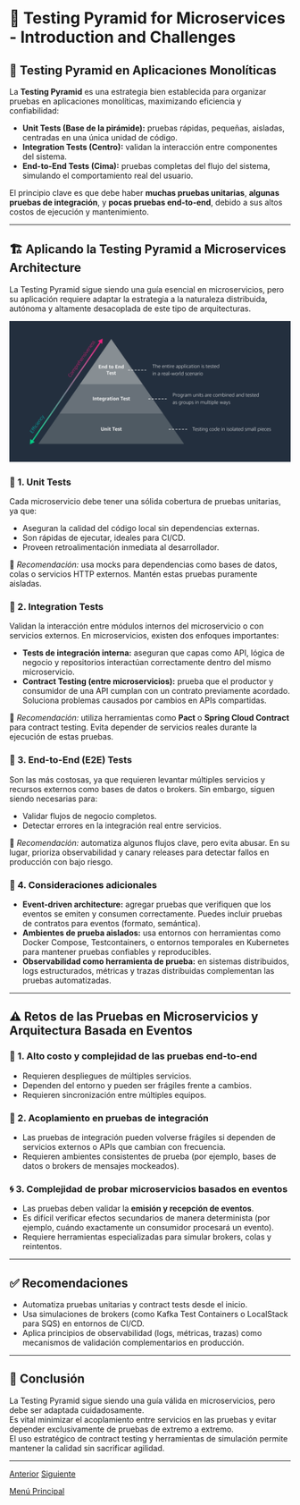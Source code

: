 # 🧪 Testing Pyramid for Microservices - Introduction and Challenges

## 🧱 Testing Pyramid en Aplicaciones Monolíticas

La **Testing Pyramid** es una estrategia bien establecida para organizar pruebas en aplicaciones monolíticas, maximizando eficiencia y confiabilidad:

- **Unit Tests (Base de la pirámide):** pruebas rápidas, pequeñas, aisladas, centradas en una única unidad de código.
- **Integration Tests (Centro):** validan la interacción entre componentes del sistema.
- **End-to-End Tests (Cima):** pruebas completas del flujo del sistema, simulando el comportamiento real del usuario.

El principio clave es que debe haber **muchas pruebas unitarias**, **algunas pruebas de integración**, y **pocas pruebas end-to-end**, debido a sus altos costos de ejecución y mantenimiento.

---

## 🏗 Aplicando la Testing Pyramid a Microservices Architecture

La Testing Pyramid sigue siendo una guía esencial en microservicios, pero su aplicación requiere adaptar la estrategia a la naturaleza distribuida, autónoma y altamente desacoplada de este tipo de arquitecturas.

![Testing Pyramid](images/pyramid.png)

### 🔹 1. **Unit Tests**

Cada microservicio debe tener una sólida cobertura de pruebas unitarias, ya que:
- Aseguran la calidad del código local sin dependencias externas.
- Son rápidas de ejecutar, ideales para CI/CD.
- Proveen retroalimentación inmediata al desarrollador.

📌 *Recomendación:* usa mocks para dependencias como bases de datos, colas o servicios HTTP externos. Mantén estas pruebas puramente aisladas.

### 🔹 2. **Integration Tests**

Validan la interacción entre módulos internos del microservicio o con servicios externos. En microservicios, existen dos enfoques importantes:

- **Tests de integración interna:** aseguran que capas como API, lógica de negocio y repositorios interactúan correctamente dentro del mismo microservicio.
- **Contract Testing (entre microservicios):** prueba que el productor y consumidor de una API cumplan con un contrato previamente acordado. Soluciona problemas causados por cambios en APIs compartidas.

📌 *Recomendación:* utiliza herramientas como **Pact** o **Spring Cloud Contract** para contract testing. Evita depender de servicios reales durante la ejecución de estas pruebas.

### 🔹 3. **End-to-End (E2E) Tests**

Son las más costosas, ya que requieren levantar múltiples servicios y recursos externos como bases de datos o brokers. Sin embargo, siguen siendo necesarias para:

- Validar flujos de negocio completos.
- Detectar errores en la integración real entre servicios.

📌 *Recomendación:* automatiza algunos flujos clave, pero evita abusar. En su lugar, prioriza observabilidad y canary releases para detectar fallos en producción con bajo riesgo.

### 🔹 4. **Consideraciones adicionales**

- **Event-driven architecture:** agregar pruebas que verifiquen que los eventos se emiten y consumen correctamente. Puedes incluir pruebas de contratos para eventos (formato, semántica).
- **Ambientes de prueba aislados:** usa entornos con herramientas como Docker Compose, Testcontainers, o entornos temporales en Kubernetes para mantener pruebas confiables y reproducibles.
- **Observabilidad como herramienta de prueba:** en sistemas distribuidos, logs estructurados, métricas y trazas distribuidas complementan las pruebas automatizadas.

---

## ⚠️ Retos de las Pruebas en Microservicios y Arquitectura Basada en Eventos

### 🔁 1. Alto costo y complejidad de las pruebas end-to-end

- Requieren despliegues de múltiples servicios.
- Dependen del entorno y pueden ser frágiles frente a cambios.
- Requieren sincronización entre múltiples equipos.

### 🔗 2. Acoplamiento en pruebas de integración

- Las pruebas de integración pueden volverse frágiles si dependen de servicios externos o APIs que cambian con frecuencia.
- Requieren ambientes consistentes de prueba (por ejemplo, bases de datos o brokers de mensajes mockeados).

### 🌀 3. Complejidad de probar microservicios basados en eventos

- Las pruebas deben validar la **emisión y recepción de eventos**.
- Es difícil verificar efectos secundarios de manera determinista (por ejemplo, cuándo exactamente un consumidor procesará un evento).
- Requiere herramientas especializadas para simular brokers, colas y reintentos.

---

## ✅ Recomendaciones

- Automatiza pruebas unitarias y contract tests desde el inicio.
- Usa simulaciones de brokers (como Kafka Test Containers o LocalStack para SQS) en entornos de CI/CD.
- Aplica principios de observabilidad (logs, métricas, trazas) como mecanismos de validación complementarios en producción.

---

## 🧠 Conclusión

La Testing Pyramid sigue siendo una guía válida en microservicios, pero debe ser adaptada cuidadosamente.  
Es vital minimizar el acoplamiento entre servicios en las pruebas y evitar depender exclusivamente de pruebas de extremo a extremo.  
El uso estratégico de contract testing y herramientas de simulación permite mantener la calidad sin sacrificar agilidad.

---

[Anterior](https://github.com/wilfredoha/microservices-event_driven-architecture/blob/main/04_Event_Driven_Patterns/03_event_sourcing.md)   [Siguiente](https://github.com/wilfredoha/microservices-event_driven-architecture/blob/main/05_Testing_Microservices/02_contract_tests_production_testing.md)

[Menú Principal](https://github.com/wilfredoha/microservices-event_driven-architecture)
